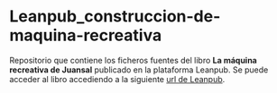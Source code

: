 # Leanpub_construccion-de-maquina-recreativa

Repositorio que contiene los ficheros fuentes del libro **La máquina recreativa de Juansal** publicado en la plataforma Leanpub.
Se puede acceder al libro accediendo a la siguiente [url de Leanpub](https://leanpub.com/blogcosillasdejuansal).
